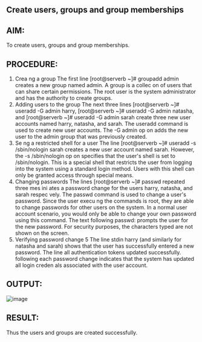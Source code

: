 ## Create users, groups and group memberships

## AIM: 

To create users, groups and group memberships. 

## PROCEDURE: 

1. Crea ng a group 
The first line [root@serverb ~]# groupadd admin creates a new group named 
admin. A group is a collec on of users that can share certain permissions. The root user is the 
system administrator and has the authority to create groups. 
2. Adding users to the group 
The next three lines [root@serverb ~]# useradd -G admin harry, 
[root@serverb ~]# useradd -G admin natasha, and [root@serverb 
~]# useradd -G admin sarah create three new user accounts named harry, 
natasha, and sarah. The useradd command is used to create new user accounts. The -G 
admin op on adds the new user to the admin group that was previously created. 
3. Se ng a restricted shell for a user 
The line [root@serverb ~]# useradd -s /sbin/nologin sarah creates a 
new user account named sarah. However, the -s /sbin/nologin op on specifies that the 
user's shell is set to /sbin/nologin. This is a special shell that restricts the user from logging 
into the system using a standard login method. Users with this shell can only be granted access 
through special means. 
4. Changing passwords 
The lines [root@serverb ~]# passwd repeated three mes ini ates a password change 
for the users harry, natasha, and sarah respec vely. The passwd command is used to 
change a user's password. 
Since the user execu ng the commands is root, they are able to change passwords for other 
users on the system. In a normal user account scenario, you would only be able to change your 
own password using this command. 
The text following passwd: prompts the user for the new password. For security purposes, the 
characters typed are not shown on the screen. 
5. Verifying password change 
 5
The line stdin harry (and similarly for natasha and sarah) shows that the user has 
successfully entered a new password. 
The line all authentication tokens updated successfully. following each 
password change indicates that the system has updated all login creden als associated with the 
user account.
 
## OUTPUT:

![image](https://github.com/user-attachments/assets/b4765782-c311-4526-b672-4f25e7e2e17b)


## RESULT: 

Thus the users and groups are created successfully.
